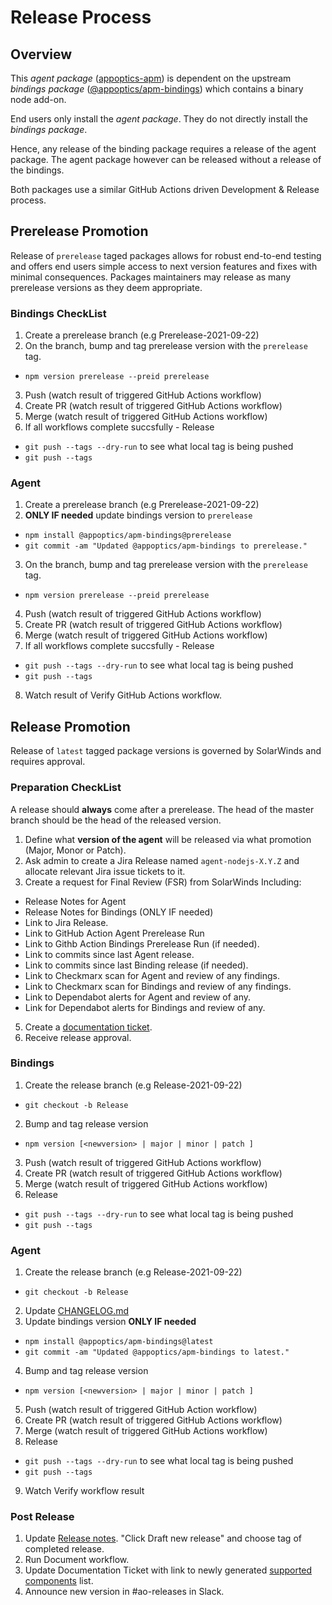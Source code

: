 # Release Process

## Overview

This *agent package* ([appoptics-apm](https://www.npmjs.com/package/appoptics-apm)) is dependent on the upstream *bindings package* ([@appoptics/apm-bindings](https://www.npmjs.com/package/@appoptics/apm-bindings)) which contains a binary node add-on. 

End users only install the *agent package*. They do not directly install the *bindings package*. 

Hence, any release of the binding package requires a release of the agent package. The agent package however can be released without a release of the bindings.

Both packages use a similar GitHub Actions driven Development & Release process.

## Prerelease Promotion 

Release of `prerelease` taged packages allows for robust end-to-end testing and offers end users simple access to next version features and fixes with minimal consequences. Packages maintainers may release as many prerelease versions as they deem appropriate.

### Bindings CheckList
1. Create a prerelease branch (e.g Prerelease-2021-09-22)
2. On the branch, bump and tag prerelease version with the `prerelease` tag.
  - ```npm version prerelease --preid prerelease```
3. Push (watch result of triggered GitHub Actions workflow)
4. Create PR (watch result of triggered GitHub Actions workflow)
5. Merge (watch result of triggered GitHub Actions workflow)
6. If all workflows complete succsfully - Release
  - ```git push --tags --dry-run``` to see what local tag is being pushed
  - ```git push --tags```

### Agent
1. Create a prerelease branch (e.g Prerelease-2021-09-22)
2. **ONLY IF needed** update bindings version to `prerelease`
  - ```npm install @appoptics/apm-bindings@prerelease```
  - ```git commit -am "Updated @appoptics/apm-bindings to prerelease."```
3. On the branch, bump and tag prerelease version with the `prerelease` tag.
  - ```npm version prerelease --preid prerelease```
4. Push (watch result of triggered GitHub Actions workflow)
5. Create PR (watch result of triggered GitHub Actions workflow)
6. Merge (watch result of triggered GitHub Actions workflow)
7. If all workflows complete succsfully - Release
  - ```git push --tags --dry-run``` to see what local tag is being pushed
  - ```git push --tags```
8. Watch result of Verify GitHub Actions workflow.

## Release Promotion

Release of `latest` tagged package versions is governed by SolarWinds and requires approval.

### Preparation CheckList

A release should **always** come after a prerelease. The head of the master branch should be the head of the released version.

1. Define what **version of the agent** will be released via what promotion (Major, Monor or Patch).
2. Ask admin to create a Jira Release named `agent-nodejs-X.Y.Z` and allocate relevant Jira issue tickets to it.
4. Create a request for Final Review (FSR) from SolarWinds Including:
  - Release Notes for Agent
  - Release Notes for Bindings (ONLY IF needed)
  - Link to Jira Release.
  - Link to GitHub Action Agent Prerelease Run
  - Link to Githb Action Bindings Prerelease Run (if needed).
  - Link to commits since last Agent release.
  - Link to commits since last Binding release (if needed).
  - Link to Checkmarx scan for Agent and review of any findings.
  - Link to Checkmarx scan for Bindings and review of any findings.
  - Link to Dependabot alerts for Agent and review of any.
  - Link for Dependabot alerts for Bindings and review of any.
5. Create a [documentation ticket](https://swicloud.atlassian.net/wiki/spaces/CSS/pages/386760723/Documentation+Change+Process#Option-B%3A-Create-a-JIRA).
6. Receive release approval. 

### Bindings

1. Create the release branch (e.g Release-2021-09-22)
  - ```git checkout -b Release```
2. Bump  and tag release version
  - ```npm version [<newversion> | major | minor | patch ]```
3. Push (watch result of triggered GitHub Actions workflow)
4. Create PR (watch result of triggered GitHub Actions workflow)
5. Merge (watch result of triggered GitHub Actions workflow)
6. Release
  - ```git push --tags --dry-run``` to see what local tag is being pushed
  - ```git push --tags```

### Agent
1. Create the release branch (e.g Release-2021-09-22)
  - ```git checkout -b Release```
2. Update [CHANGELOG.md](https://github.com/appoptics/appoptics-apm-node/blob/master/CHANGELOG.md)
3. Update bindings version **ONLY IF needed**
  - ```npm install @appoptics/apm-bindings@latest```
  - ```git commit -am "Updated @appoptics/apm-bindings to latest."```
4. Bump and tag release version
  - ```npm version [<newversion> | major | minor | patch ]```
5. Push (watch result of triggered GitHub Action workflow)
6. Create PR (watch result of triggered GitHub Actions workflow)
7. Merge (watch result of triggered GitHub Actions workflow)
8. Release
  - ```git push --tags --dry-run``` to see what local tag is being pushed
  - ```git push --tags```
9. Watch Verify workflow result

### Post Release
1. Update [Release notes](https://github.com/appoptics/appoptics-apm-node/releases). "Click Draft new release" and choose tag of completed release.
2. Run Document workflow.
3. Update Documentation Ticket with link to newly generated [supported components](https://github.com/appoptics/appoptics-apm-node/blob/master/docs/supported-components.human) list.
4. Announce new version in #ao-releases in Slack.
